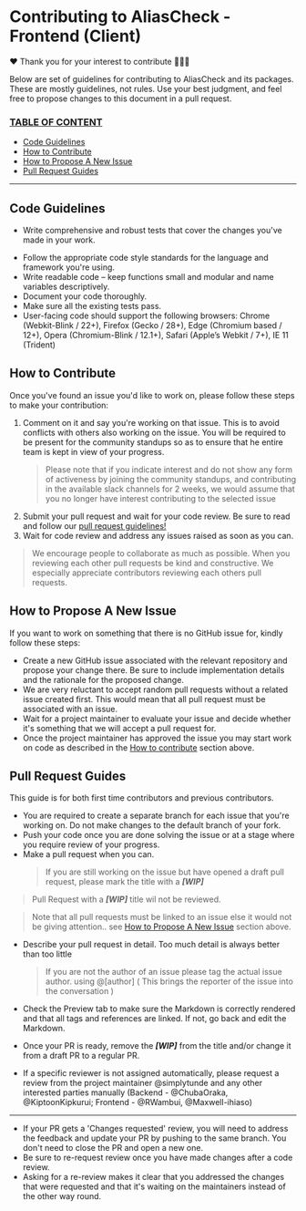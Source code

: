 # Contributing to AliasCheck - Frontend (Client)

❤ Thank you for your interest to contribute 🎉🎉🎉

Below are set of guidelines for contributing to AliasCheck and its packages. These are mostly guidelines, not rules. Use your best judgment, and feel free to propose changes to this document in a pull request.

### <u>TABLE OF CONTENT</u>

- <a href="#codeGuidelines">Code Guidelines</a>
- <a href="#contributing">How to Contribute</a>
- <a href="#proposeIssue">How to Propose A New Issue</a>
- <a href="#PRGuides">Pull Request Guides</a>

---

## <b id="codeGuidelines">Code Guidelines</b>

- Write comprehensive and robust tests that cover the changes you've made in your work.

* Follow the appropriate code style standards for the language and framework you're using.
* Write readable code – keep functions small and modular and name variables descriptively.
* Document your code thoroughly.
* Make sure all the existing tests pass.
* User-facing code should support the following browsers:
  Chrome (Webkit-Blink / 22+),
  Firefox (Gecko / 28+),
  Edge (Chromium based / 12+),
  Opera (Chromium-Blink / 12.1+),
  Safari (Apple’s Webkit / 7+),
  IE 11 (Trident)

## <b id="contributing">How to Contribute</b>

Once you've found an issue you'd like to work on, please follow these steps to make your contribution:

1. Comment on it and say you're working on that issue. This is to avoid conflicts with others also working on the issue. You will be required to be present for the community standups so as to ensure that he entire team is kept in view of your progress.
   > Please note that if you indicate interest and do not show any form of activeness by joining the community standups, and contributing in the available slack channels for 2 weeks, we would assume that you no longer have interest contributing to the selected issue
2. Submit your pull request and wait for your code review. Be sure to read and follow our <a href="#PRGuides">pull request guidelines!</a>
3. Wait for code review and address any issues raised as soon as you can.

> We encourage people to collaborate as much as possible. When you reviewing each other pull requests be kind and constructive. We especially appreciate contributors reviewing each others pull requests.

## <b href="proposeIssue">How to Propose A New Issue</b>

If you want to work on something that there is no GitHub issue for, kindly follow these steps:

- Create a new GitHub issue associated with the relevant repository and propose your change there. Be sure to include implementation details and the rationale for the proposed change.
- We are very reluctant to accept random pull requests without a related issue created first. This would mean that all pull request must be associated with an issue.
- Wait for a project maintainer to evaluate your issue and decide whether it's something that we will accept a pull request for.
- Once the project maintainer has approved the issue you may start work on code as described in the <a href="#contributing">How to contribute</a> section above.

## <b id="PRGuides">Pull Request Guides</b>

This guide is for both first time contributors and previous contributors.

- You are required to create a separate branch for each issue that you're working on. Do not make changes to the default branch of your fork.
- Push your code once you are done solving the issue or at a stage where you require review of your progress.
- Make a pull request when you can.
  > If you are still working on the issue but have opened a draft pull request, please mark the title with a <i><strong>[WIP]</strong></i>

> Pull Request with a <i><strong>[WIP]</strong></i> title wil not be reviewed.

> Note that all pull requests must be linked to an issue else it would not be giving attention.. see <a href="#proposeIssue">How to Propose A New Issue</a> section above.

- Describe your pull request in detail. Too much detail is always better than too little

  > If you are not the author of an issue please tag the actual issue author. using @[author] ( This brings the reporter of the issue into the conversation )

- Check the Preview tab to make sure the Markdown is correctly rendered and that all tags and references are linked. If not, go back and edit the Markdown.

- Once your PR is ready, remove the <i><strong>[WIP]</strong></i> from the title and/or change it from a draft PR to a regular PR.
- If a specific reviewer is not assigned automatically, please request a review from the project maintainer @simplytunde and any other interested parties manually (Backend - @ChubaOraka, @KiptoonKipkurui; Frontend - @RWambui, @Maxwell-ihiaso)

---

- If your PR gets a 'Changes requested' review, you will need to address the feedback and update your PR by pushing to the same branch. You don't need to close the PR and open a new one.
- Be sure to re-request review once you have made changes after a code review.
- Asking for a re-review makes it clear that you addressed the changes that were requested and that it's waiting on the maintainers instead of the other way round.
